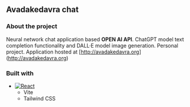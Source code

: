## Avadakedavra chat

### About the project

Neural network chat application based **OPEN AI API**. ChatGPT model text completion functionality and DALL·E model image generation.
Personal project.
Application hosted at [http://avadakedavra.org] (http://avadakedavra.org)

### Built with

-   [![React][React.js]][React-url]
    -   Vite
    -   Tailwind CSS

[React.js]: https://img.shields.io/badge/React-20232A?style=for-the-badge&logo=react&logoColor=61DAFB
[React-url]: https://react.dev/
